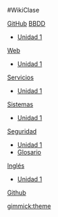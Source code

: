 #WikiClase

[GitHub](https://github.com/adelgadov/clase/tree/gh-pages)
[BBDD]()
	
* [Unidad 1]()

[Web]()

* [Unidad 1]()

[Servicios]()

* [Unidad 1]()

[Sistemas]()

* [Unidad 1](pages/uploads/documents/Sistemas/Unidad1.md)


[Seguridad]()

* [Unidad 1](pages/uploads/documents/Seguridad/Unidad1.md)
* [Glosario](pages/uploads/documents/Seguridad/Glosario.md)

[Inglés]()

* [Unidad 1](pages/uploads/documents/Ingles/Unidad1.md)


[Github](https://github.com/adelgadov/clase)


[gimmick:theme](slate)

